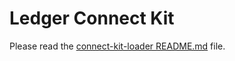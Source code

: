 # Ledger Connect Kit

Please read the [connect-kit-loader README.md](../connect-kit-loader/README.md) file.
